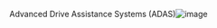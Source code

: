 Advanced Drive Assistance Systems (ADAS)![image](https://user-images.githubusercontent.com/64460447/114039552-77618080-98a0-11eb-8644-08a1e551fff4.png)
